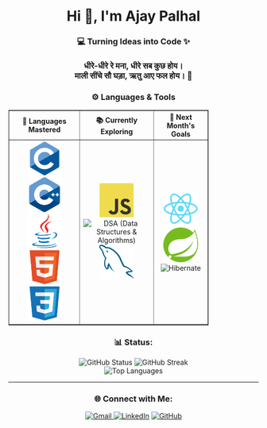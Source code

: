 <h1 align="center">Hi 👋, I'm Ajay Palhal</h1>
<h3 align="center">💻 Turning Ideas into Code ✨</h3>

<h3 align="center" style="text-align: center;">
  धीरे-धीरे रे मना, धीरे सब कुछ होय।<br>
  माली सींचे सौ घड़ा, ऋतु आए फल होय। 🌱
</h3>






<h3 align="center">⚙️ Languages & Tools</h3>

<table align="center" border="1" cellpadding="10" cellspacing="0" style="width: 80%; text-align: center; border-collapse: collapse;">
  <tr>
    <th><b>🌟 Languages Mastered</b></th>
    <th><b>📚 Currently Exploring</b></th>
    <th><b>🚀 Next Month's Goals</b></th>
  </tr>
  <tr>
    <td style="vertical-align: middle;">
      <img src="https://raw.githubusercontent.com/devicons/devicon/master/icons/c/c-original.svg" alt="C" width="70" title="C" />
      <img src="https://raw.githubusercontent.com/devicons/devicon/master/icons/cplusplus/cplusplus-original.svg" alt="C++" width="70" title="C++" />
      <img src="https://raw.githubusercontent.com/devicons/devicon/master/icons/java/java-original.svg" alt="Java (OOPs)" width="70" title="Java (OOPs)" />
      <img src="https://raw.githubusercontent.com/devicons/devicon/master/icons/html5/html5-original.svg" alt="HTML" width="70" title="HTML" />
      <img src="https://raw.githubusercontent.com/devicons/devicon/master/icons/css3/css3-original.svg" alt="CSS" width="70" title="CSS" />
    </td>
    <td style="vertical-align: middle;">
      <img src="https://raw.githubusercontent.com/devicons/devicon/master/icons/javascript/javascript-original.svg" alt="JavaScript" width="70" title="JavaScript" />
      <img src="https://cdn.iconscout.com/icon/free/png-512/c-programming-569564.png" alt="DSA (Data Structures & Algorithms)" width="70" title="DSA" />
      <img src="https://raw.githubusercontent.com/devicons/devicon/master/icons/mysql/mysql-original.svg" alt="MySQL" width="70" title="MySQL" />
    </td>
    <td style="vertical-align: middle;">
      <img src="https://raw.githubusercontent.com/devicons/devicon/master/icons/react/react-original.svg" alt="React" width="70" title="React" />
      <img src="https://raw.githubusercontent.com/devicons/devicon/master/icons/spring/spring-original.svg" alt="Spring Boot" width="70" title="Spring Boot" />
      <img src="https://cdn.jsdelivr.net/gh/devicons/devicon/icons/hibernate/hibernate-original.svg" alt="Hibernate" width="70" title="Hibernate" />
    </td>
  </tr>
</table>




<h3 align="center">📊 Status:</h3>
<p align="center">
  <img src="https://github-readme-stats.vercel.app/api?username=AjayPalhal-1&show_icons=true&theme=radical" alt="GitHub Status" height="160"/> 
        <img src="https://github-readme-streak-stats.herokuapp.com/?user=AjayPalhal-1&theme=radical" alt="GitHub Streak" height="160"/>  <br>
    <img src="https://github-readme-stats.vercel.app/api/top-langs?username=AjayPalhal-1&layout=compact&theme=radical" alt="Top Languages" height="180"/> 


</p>

---

<h3 align="center">🌐 Connect with Me:</h3>
<p align="center">
<a href="mailto:ajaypalhal63@gmail.com">
  <img src="https://img.shields.io/badge/Gmail-red?style=for-the-badge&logo=gmail&logoColor=white" alt="Gmail">
</a>
  <a href="https://www.linkedin.com/in/ajay-palhal-98704224a/" target="_blank"><img src="https://img.shields.io/badge/LinkedIn-blue?style=for-the-badge&logo=linkedin&logoColor=white" alt="LinkedIn"></a>
  <a href="https://github.com/AjayPalhal-1" target="_blank"><img src="https://img.shields.io/badge/GitHub-black?style=for-the-badge&logo=github&logoColor=white" alt="GitHub"></a>
</p>
